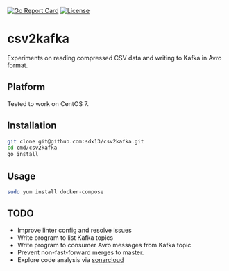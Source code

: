[![Go Report Card][]][1] [![License][]][2]

# csv2kafka

Experiments on reading compressed CSV data and writing to Kafka in Avro
format.

## Platform

Tested to work on CentOS 7.

## Installation

```sh
git clone git@github.com:sdx13/csv2kafka.git
cd cmd/csv2kafka
go install
```

## Usage

```sh
sudo yum install docker-compose
```

## TODO

- Improve linter config and resolve issues
- Write program to list Kafka topics
- Write program to consumer Avro messages from Kafka topic
- Prevent non-fast-forward merges to master.
- Explore code analysis via [sonarcloud](https://sonarcloud.io/)

[Go Report Card]: https://goreportcard.com/badge/github.com/sdx13/csv2kafka
[1]: https://goreportcard.com/report/github.com/sdx13/csv2kafka
[License]: https://img.shields.io/badge/license-MIT-green
[2]: https://github.com/sdx13/csv2kafka/blob/main/LICENSE
